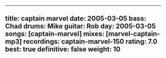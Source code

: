 
---
title: captain marvel
date: 2005-03-05
bass:	Chad
drums:	Mike
guitar:	Rob
day: 2005-03-05
songs: [captain-marvel]
mixes: [marvel-captain-mp3]
recordings: captain-marvel-150
rating: 7.0
best: true
definitive: false
weight: 10
---
